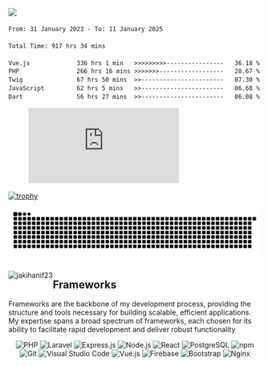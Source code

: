 <!--### Hi there 👋-->
![](http://github-profile-summary-cards.vercel.app/api/cards/profile-details?username=jakihanif23&theme=aura_dark)
<!--START_SECTION:waka-->

```txt
From: 31 January 2023 - To: 11 January 2025

Total Time: 917 hrs 34 mins

Vue.js             336 hrs 1 min   >>>>>>>>>----------------   36.18 %
PHP                266 hrs 16 mins >>>>>>>------------------   28.67 %
Twig               67 hrs 50 mins  >>-----------------------   07.30 %
JavaScript         62 hrs 5 mins   >>-----------------------   06.68 %
Dart               56 hrs 27 mins  >>-----------------------   06.08 %
```

<!--END_SECTION:waka-->
<!-- 
- 🔭 I’m currently working on ...
- 🌱 I’m currently learning ...
- 👯 I’m looking to collaborate on ...
- 🤔 I’m looking for help with ...
- 💬 Ask me about ...
- 📫 How to reach me: ...
- 😄 Pronouns: ...
- ⚡ Fun fact: ... -->


<figure><embed src="https://wakatime.com/share/@jakihanif/43c5af78-a69f-4ced-8cfc-b0822aa9be8f.svg"></embed></figure>

[![trophy](https://github-profile-trophy.vercel.app/?username=jakihanif23&rank=-A,-A)](https://github.com/jakihanif23)
<!--<picture>
  <source media="(prefers-color-scheme: dark)" srcset="https://raw.githubusercontent.com/jakihanif23/jakihanif23/output/github-contribution-grid-snake-dark.svg?">
  <source media="(prefers-color-scheme: light)" srcset="https://raw.githubusercontent.com/jakihanif23/jakihanif23/output/github-contribution-grid-snake-dark.svg?">
  <img alt="github contribution grid snake animation" src="https://raw.githubusercontent.com/jakihanif23/jakihanif23/output/github-contribution-grid-snake.svg?">
</picture>1-->

<picture>
  <source media="(prefers-color-scheme: dark)" srcset="https://github.com/jakihanif23/jakihanif23/blob/output/github-contribution-grid-snake-dark.svg?">
  <source media="(prefers-color-scheme: light)" srcset="https://github.com/jakihanif23/jakihanif23/blob/output/github-contribution-grid-snake-dark.svg?">
  <img alt="github contribution grid snake animation" src="https://github.com/jakihanif23/jakihanif23/blob/output/github-contribution-grid-snake.svg?">
</picture>

<div>
  <p><img align="left" src="https://github-readme-stats.vercel.app/api/top-langs?username=jakihanif23&show_icons=true&locale=en&layout=compact" alt="jakihanif23" /></p>
</div>
<h2>Frameworks</h2>
<p>Frameworks are the backbone of my development process, providing the structure and tools necessary for building scalable, efficient applications. My expertise spans a broad spectrum of frameworks, each chosen for its ability to facilitate rapid development and deliver robust functionality</p>
<div align="center">
  <img src="https://img.shields.io/badge/PHP-777BB4?style=for-the-badge&logo=php&logoColor=white" alt="PHP"/>
  <img src="https://img.shields.io/badge/Laravel-FF2D20?style=for-the-badge&logo=laravel&logoColor=white" alt="Laravel"/>
  <img src="https://img.shields.io/badge/Express.js-339933?style=for-the-badge&logo=nodedotjs&logoColor=white" alt="Express.js"/>
  <img src="https://img.shields.io/badge/Node.js-339933?style=for-the-badge&logo=nodedotjs&logoColor=white" alt="Node.js"/>
  <img src="https://img.shields.io/badge/React-20232A?style=for-the-badge&logo=react&logoColor=61DAFB" alt="React"/>
  <img src="https://img.shields.io/badge/PostgreSQL-4169E1?style=for-the-badge&logo=postgresql&logoColor=white" alt="PostgreSQL"/>
  <img src="https://img.shields.io/badge/npm-CB3837?style=for-the-badge&logo=npm&logoColor=white" alt="npm"/>
  <img src="https://img.shields.io/badge/Git-F05032?style=for-the-badge&logo=git&logoColor=white" alt="Git"/>
  <img src="https://img.shields.io/badge/Visual%20Studio%20Code-007ACC?style=for-the-badge&logo=visualstudiocode&logoColor=white" alt="Visual Studio Code"/>
  <img src="https://img.shields.io/badge/Vue.js-4FC08D?style=for-the-badge&logo=vuedotjs&logoColor=white" alt="Vue.js"/>
  <img src="https://img.shields.io/badge/Firebase-FFCA28?style=for-the-badge&logo=firebase&logoColor=white" alt="Firebase"/>
  <img src="https://img.shields.io/badge/Bootstrap-7952B3?style=for-the-badge&logo=bootstrap&logoColor=white" alt="Bootstrap"/>
  <img src="https://img.shields.io/badge/Nginx-009639?style=for-the-badge&logo=nginx&logoColor=white" alt="Nginx"/>
</div>
